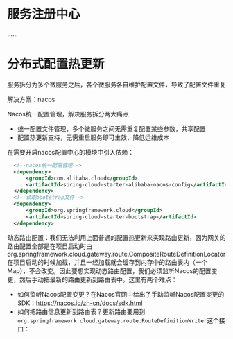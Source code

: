 # 服务注册中心
......
# 分布式配置热更新
服务拆分为多个微服务之后，各个微服务各自维护配置文件，导致了配置文件重复 

解决方案：nacos

Nacos统一配置管理，解决服务拆分两大痛点
- 统一配置文件管理，多个微服务之间无需重复配置某些参数，共享配置
- 配置热更新支持，无需重启服务即可生效，降低运维成本

在需要开启nacos配置中心的模块中引入依赖：
```XML
  <!--nacos统一配置管理-->
  <dependency>
      <groupId>com.alibaba.cloud</groupId>
      <artifactId>spring-cloud-starter-alibaba-nacos-config</artifactId>
  </dependency>
  <!--读取bootstrap文件-->
  <dependency>
      <groupId>org.springframework.cloud</groupId>
      <artifactId>spring-cloud-starter-bootstrap</artifactId>
  </dependency>
```


动态路由配置：我们无法利用上面普通的配置热更新来实现路由更新，因为网关的路由配置全部是在项目启动时由org.springframework.cloud.gateway.route.CompositeRouteDefinitionLocator在项目启动的时候加载，并且一经加载就会缓存到内存中的路由表内（一个Map），不会改变。因此要想实现动态路由配置，我们必须监听Nacos的配置变更，然后手动把最新的路由更新到路由表中。这里有两个难点：
- 如何监听Nacos配置变更？在Nacos官网中给出了手动监听Nacos配置变更的SDK：https://nacos.io/zh-cn/docs/sdk.html
- 如何把路由信息更新到路由表？更新路由要用到`org.springframework.cloud.gateway.route.RouteDefinitionWriter`这个接口：


